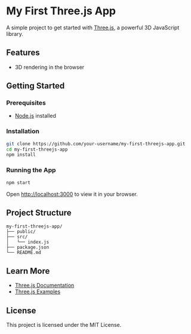 # My First Three.js App

A simple project to get started with [Three.js](https://threejs.org/), a powerful 3D JavaScript library.

## Features

- 3D rendering in the browser

## Getting Started

### Prerequisites

- [Node.js](https://nodejs.org/) installed

### Installation

```bash
git clone https://github.com/your-username/my-first-threejs-app.git
cd my-first-threejs-app
npm install
```

### Running the App

```bash
npm start
```

Open [http://localhost:3000](http://localhost:3000) to view it in your browser.

## Project Structure

```
my-first-threejs-app/
├── public/
├── src/
│   └── index.js
├── package.json
└── README.md
```

## Learn More

- [Three.js Documentation](https://threejs.org/docs/)
- [Three.js Examples](https://threejs.org/examples/)

## License

This project is licensed under the MIT License.